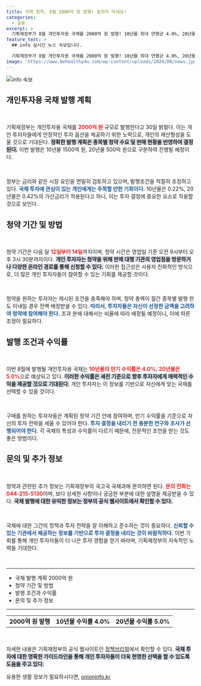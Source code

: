 ```yaml
---
title: 국채 청약, 8월 2000억 원 발행! 놓치지 마세요!
categories:
  - 금융
excerpt: >
  기획재정부가 8월 개인투자용 국채를 2000억 원 발행! 10년물 최대 연평균 4.0%, 20년물 5.0%의 매력적인 수익률! 청약은 12일~14일, 놓치지 마세요!
feature_text: >
  ## info 실시간 뉴스 속보입니다.

  기획재정부가 8월 개인투자용 국채를 2000억 원 발행! 10년물 최대 연평균 4.0%, 20년물 5.0%의 매력적인 수익률! 청약은 12일~14일, 놓치지 마세요!
image: 'https://www.behealthy4u.com/wp-content/uploads/2024/06/news.jpg'
---
```


<p><img src="https://www.behealthy4u.com/wp-content/uploads/2024/06/news.jpg" alt="info 속보" /></p>

<h2 data-ke-size="size26">개인투자용 국채 발행 계획</h2>

<p data-ke-size="size16">&nbsp;</p>

<p>기획재정부는 개인투자용 국채를 <b><span style="color: #ee2323;">2000억 원</span></b> 규모로 발행한다고 30일 밝혔다. 이는 개인 투자자들에게 안정적인 투자 옵션을 제공하기 위한 노력으로, 개인의 재산형성을 도울 것으로 기대된다. <b><span style="background-color: #21538527;">정확한 발행 계획은 종목별 청약 수요 및 판매 현황을 반영하여 결정된다.</span></b> 이번 발행은 10년물 1500억 원, 20년물 500억 원으로 구분하여 진행될 예정이다.</p>

<p data-ke-size="size16">&nbsp;</p>

<p>정부는 금리와 같은 시장 요인을 면밀히 검토하고 있으며, 발행조건을 적절히 조정하고 있다. <b><span style="color: #1a5490;">국채 투자에 관심이 있는 개인에게는 주목할 만한 기회이다.</span></b> 10년물은 0.22%, 20년물은 0.42%의 가산금리가 적용된다고 하니, 이는 투자 결정에 중요한 요소로 작용할 것으로 보인다.</p>

<h2 data-ke-size="size26">청약 기간 및 방법</h2>

<p data-ke-size="size16">&nbsp;</p>

<p>청약 기간은 다음 달 <b><span style="color: #ee2323;">12일부터 14일</span></b>까지이며, 청약 시간은 영업일 기준 오전 9시부터 오후 3시 30분까지이다. <b><span style="background-color: #21538527;">개인 투자자는 청약을 위해 판매 대행 기관의 영업점을 방문하거나 다양한 온라인 경로를 통해 신청할 수 있다.</span></b> 이러한 접근성은 사용자 친화적인 방식으로, 더 많은 개인 투자자들이 참여할 수 있는 기회를 제공할 것이다.</p>

<p data-ke-size="size16">&nbsp;</p>

<p>청약을 원하는 투자자는 제시된 조건을 충족해야 하며, 청약 총액이 월간 종목별 발행 한도 이내일 경우 전액 배정받을 수 있다. <b><span style="color: #1a5490;">따라서, 투자자들은 자신이 선정한 금액을 고려하여 청약에 참여해야 한다.</span></b> 초과 분에 대해서는 비율에 따라 배정될 예정이니, 이에 따른 조정이 필요하다.</p>

<h2 data-ke-size="size26">발행 조건과 수익률</h2>

<p data-ke-size="size16">&nbsp;</p>

<p>이번 8월에 발행될 개인투자용 국채는 <b><span style="color: #ee2323;">10년물의 만기 수익률은 4.0%</span></b>, <b><span style="color: #ee2323;">20년물은 5.0%</span></b>으로 예상되고 있다. <b><span style="background-color: #21538527;">이러한 수익률은 세전 기준으로 향후 투자자에게 매력적인 수익을 제공할 것으로 기대된다.</span></b> 개인 투자자는 이 정보를 기반으로 자신에게 맞는 국채를 선택할 수 있을 것이다.</p>

<p data-ke-size="size16">&nbsp;</p>

<p>구매를 원하는 투자자들은 계획된 청약 기간 안에 참여하며, 만기 수익률을 기준으로 자신의 투자 전략을 세울 수 있어야 한다. <b><span style="color: #1a5490;">투자 결정을 내리기 전 충분한 연구와 조사가 선행되어야 한다.</span></b> 각 국채의 특성과 수익률이 다르기 때문에, 전문적인 조언을 받는 것도 좋은 방법이다.</p>

<h2 data-ke-size="size26">문의 및 추가 정보</h2>

<p data-ke-size="size16">&nbsp;</p>

<p>청약과 관련된 추가 정보는 기획재정부의 국고국 국채과에 문의하면 된다. <b><span style="color: #ee2323;">문의 전화는 044-215-5130</span></b>이며, 보다 상세한 사항이나 궁금한 부분에 대한 설명을 제공받을 수 있다. <b><span style="background-color: #21538527;">국채 발행에 대한 유익한 정보는 정부의 공식 웹사이트에서 확인할 수 있다.</span></b></p>

<p data-ke-size="size16">&nbsp;</p>

<p>국채에 대한 그간의 정책과 투자 전략을 잘 이해하고 준수하는 것이 중요하다. <b><span style="color: #1a5490;">신뢰할 수 있는 기관에서 제공하는 정보를 기반으로 투자 결정을 내리는 것이 바람직하다.</span></b> 이번 기회를 통해 개인 투자자들이 더 나은 투자 경험을 얻기 바라며, 기획재정부의 지속적인 노력을 기대한다.</p>

<p data-ke-size="size16">&nbsp;</p>

<hr>

<ul>
    <li>국채 발행 계획 2000억 원</li>
    <li>청약 기간 및 방법</li>
    <li>발행 조건과 수익률</li>
    <li>문의 및 추가 정보</li>
</ul>

<hr>

<table style="width: 100%">
    <tr>
        <td style="text-align: center; height: 17px;"><b>2000억 원 발행</b></td>
        <td style="text-align: center; height: 17px;"><b>10년물 수익률 4.0%</b></td>
        <td style="text-align: center; height: 17px;"><b>20년물 수익률 5.0%</b></td>
    </tr>
</table>

<p data-ke-size="size16">&nbsp;</p>

<p>자세한 내용은 기획재정부의 공식 웹사이트인 <a href="https://https://www.korea.kr">정책브리핑</a>에서 확인할 수 있다. <b><span style="background-color: #21538527;">국채 투자에 대한 명확한 가이드라인을 통해 개인 투자자들이 더욱 현명한 선택을 할 수 있도록 도움을 주고 있다.</span></b></p>
유용한 생활 정보가 필요하시다면, <a href="https://onioninfo.kr" rel="dofollow">onioninfo.kr</a>



